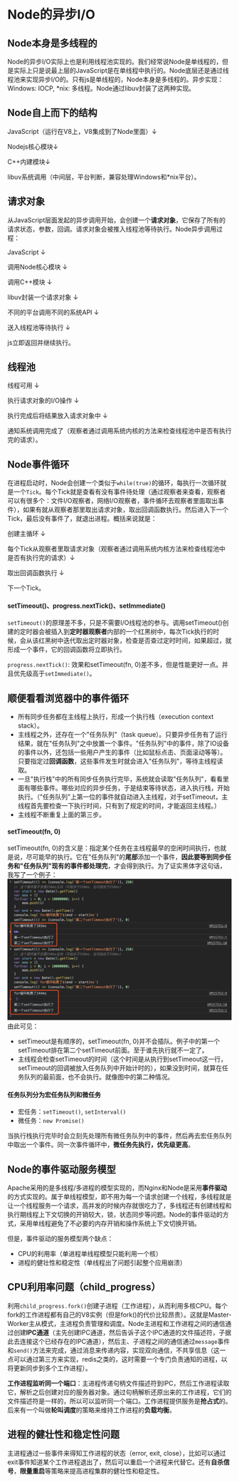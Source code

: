 # Node的异步I/O

## Node本身是多线程的
Node的异步I/O实际上也是利用线程池实现的。我们经常说Node是单线程的，但是实际上只是说最上层的JavaScript是在单线程中执行的。Node底层还是通过线程池来实现异步I/O的。只有js是单线程的，Node本身是多线程的。异步实现：Windows: IOCP, *nix: 多线程。Node通过libuv封装了这两种实现。

## Node自上而下的结构
JavaScript（运行在V8上，V8集成到了Node里面）↓

Nodejs核心模块↓

C++内建模块↓

libuv系统调用（中间层，平台判断，兼容处理Windows和*nix平台）。

## 请求对象
从JavaScript层面发起的异步调用开始，会创建一个**请求对象**，它保存了所有的请求状态，参数，回调。请求对象会被推入线程池等待执行。Node异步调用过程：

JavaScript ↓ 

调用Node核心模块 ↓ 

调用C++模块 ↓ 

libuv封装一个请求对象 ↓ 

不同的平台调用不同的系统API ↓ 

送入线程池等待执行 ↓ 

js立即返回并继续执行。

## 线程池
线程可用 ↓ 

执行请求对象的I/O操作 ↓ 

执行完成后将结果放入请求对象中 ↓ 

通知系统调用完成了（观察者通过调用系统内核的方法来检查线程池中是否有执行完的请求）。

## Node事件循环
在进程启动时，Node会创建一个类似于`while(true)`的循环，每执行一次循环就是一个`Tick`。每个Tick就是查看有没有事件待处理（通过观察者来查看，观察者可以有很多个：文件I/O观察者，网络I/O观察者，事件循环去观察者里面取出事件），如果有就从观察者那里取出请求对象，取出回调函数执行。然后进入下一个Tick，最后没有事件了，就退出进程。概括来说就是：

创建主循环 ↓ 

每个Tick从观察者里取请求对象（观察者通过调用系统内核方法来检查线程池中是否有执行完的请求）↓ 

取出回调函数执行 ↓ 

下一个Tick。
#### setTimeout()、progress.nextTick()、setImmediate()
`setTimeout()`的原理差不多，只是不需要I/O线程池的参与。调用setTimeout()创建的定时器会被插入到**定时器观察者**内部的一个红黑树中，每次Tick执行的时候，会从该红黑树中迭代取出定时器对象，检查是否查过定时时间，如果超过，就形成一个事件，它的回调函数将立即执行。

`progress.nextTick()`: 效果和setTimeout(fn, 0)差不多，但是性能更好一点。并且优先级高于`setImmediate()`。

## 顺便看看浏览器中的事件循环
* 所有同步任务都在主线程上执行，形成一个执行栈（execution context stack）。
* 主线程之外，还存在一个"任务队列"（task queue）。只要异步任务有了运行结果，就在"任务队列"之中放置一个事件。"任务队列"中的事件，除了IO设备的事件以外，还包括一些用户产生的事件（比如鼠标点击、页面滚动等等）。只要指定过**回调函数**，这些事件发生时就会进入"任务队列"，等待主线程读取。
* 一旦"执行栈"中的所有同步任务执行完毕，系统就会读取"任务队列"，看看里面有哪些事件。哪些对应的异步任务，于是结束等待状态，进入执行栈，开始执行。（"任务队列"上第一位的事件就自动进入主线程，对于setTimeout，主线程首先要检查一下执行时间，只有到了规定的时间，才能返回主线程。）
* 主线程不断重复上面的第三步。

#### setTimeout(fn, 0)
setTimeout(fn, 0)的含义是：指定某个任务在主线程最早的空闲时间执行，也就是说，尽可能早的执行。它在"任务队列"的**尾部**添加一个事件，**因此要等到同步任务和"任务队列"现有的事件都处理完**，才会得到执行。为了证实黑体字这句话，我写了一个例子：
![eventloop](./eventloop.png)
由此可见：
* setTimeout是有顺序的，setTimeout(fn, 0)并不会插队。例子中的第一个setTimeout排在第二个setTimeout前面。至于谁先执行就不一定了。
* 主线程会检查setTimeout的时间（这个时间是从执行到setTimeout这一行，setTimeout的回调被放入任务队列中开始计时的），如果没到时间，就算在任务队列的最前面，也不会执行。就像图中的第二种情况。

#### 任务队列分为宏任务队列和微任务
* 宏任务：`setTimeout()`, `setInterval()`
* 微任务：`new Promise()`

当执行栈执行完毕时会立刻先处理所有微任务队列中的事件，然后再去宏任务队列中取出一个事件。同一次事件循环中，**微任务先执行，优先级更高**。

## Node的事件驱动服务模型
Apache采用的是多线程/多进程的模型实现的，而Nginx和Node是采用**事件驱动**的方式实现的。属于单线程模型，即不用为每一个请求创建一个线程，多线程就是让一个线程服务一个请求，高并发的时候内存就很吃力了，多线程还有创建线程和执行期线程上下文切换的开销较大，锁，状态同步等问题。Node的事件驱动的方式，采用单线程避免了不必要的内存开销和操作系统上下文切换开销。

但是，事件驱动的服务模型两个缺点：
* CPU的利用率（单进程单线程模型只能利用一个核）
* 进程的健壮性和稳定性（单线程出了问题引起整个应用崩溃）

## CPU利用率问题（child_progress）
利用`child_progress.fork()`创建子进程（工作进程），从而利用多核CPU。每个fork的工作进程都有自己的V8实例（但是fork()的代价比较昂贵）。这就是Master-Worker主从模式，主进程负责管理和调度。Node主进程和工作进程之间的通信通过创建**IPC通道**（主先创建IPC通道，然后告诉子这个IPC通道的文件描述符，子据此去连接这个已经存在的IPC通道），然后主、子进程之间的通信通过`message`事件和`send()`方法来完成，通过消息来传递内容，实现双向通信，不共享信息（这一点可以通过第三方来实现，redis之类的，这时需要一个专门负责通知的进程，以将更新同步到多个工作进程）。

**工作进程监听同一个端口**：主进程传递句柄文件描述符到IPC，然后工作进程读取它，解析之后创建对应的服务器对象。通过句柄解析还原出来的工作进程，它们的文件描述符是一样的，所以可以监听同一个端口。工作进程提供服务是**抢占式**的。后来有一个叫做**轮叫调度**的策略来维持工作进程的**负载均衡**。

## 进程的健壮性和稳定性问题
主进程通过一些事件来得知工作进程的状态（error, exit, close），比如可以通过exit事件知道某个工作进程退出了，然后可以重启一个进程来代替它。还有**自杀信号**，**限量重启**等策略来提高进程集群的健壮性和稳定性。





